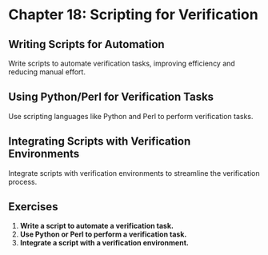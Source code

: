 # Chapter 18: Scripting for Verification

## Writing Scripts for Automation
Write scripts to automate verification tasks, improving efficiency and reducing manual effort.

## Using Python/Perl for Verification Tasks
Use scripting languages like Python and Perl to perform verification tasks.

## Integrating Scripts with Verification Environments
Integrate scripts with verification environments to streamline the verification process.

## Exercises
1. **Write a script to automate a verification task.**
2. **Use Python or Perl to perform a verification task.**
3. **Integrate a script with a verification environment.**
